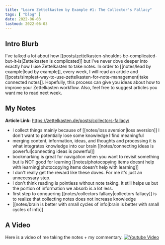 ```yaml
---
title: "Learn Zettelkasten by Example #1: The Collector's Fallacy"
tags: [ "blog" ]
date: 2022-06-03
lastmod: 2022-06-03
---
```

## Intro Blurb
I've talked a lot about how [[posts/zettelkasten-shouldnt-be-complicated-but-it-is|Zettelkasten is complicated]] but I've never dove deeper into exactly how I use Zettelkasten to take notes. In order to [[notes/lead by example|lead by example]], every week, I will read an article and [[posts/simplest-way-to-use-zettelkasten-for-note-management|take connected notes]]. Hopefully, this process can give you ideas about how to improve your Zettelkasten workflow. Also, feel free to suggest articles you want me to read next week.

## My Notes
**Article Link:** https://zettelkasten.de/posts/collectors-fallacy/

- I collect things mainly because of [[notes/loss aversion|loss aversion]] I don't want to potentially lose some knowledge I find meaningful
- merging content, information, ideas, and thoughts and processing it is what integrates knowledge into our brain [[notes/connecting ideas is powerful|connecting ideas is powerful]]
- bookmarking is great for navigation when you want to revisit something but is NOT good for learning [[notes/photocopying items doesnt help with learning|photocopying items doesn't help with learning]]
- I don't really get the reward like these doves. For me it's just an unnecessary step.
- I don't think reading is pointless without note taking. It still helps us but the portion of information we absorb is a lot less.
- first step to conquering [[notes/collectors fallacy|collectors fallacy]] is to realize that collecting notes does not increase knowledge
- [[notes/brain is better with small cycles of info|brain is better with small cycles of info]]

## A Video
Here is a video of me taking the notes + my commentary.
[![Youtube Video](https://img.youtube.com/vi/t7UlvWJ17U4/0.jpg)](https://www.youtube.com/watch?v=t7UlvWJ17U4)




